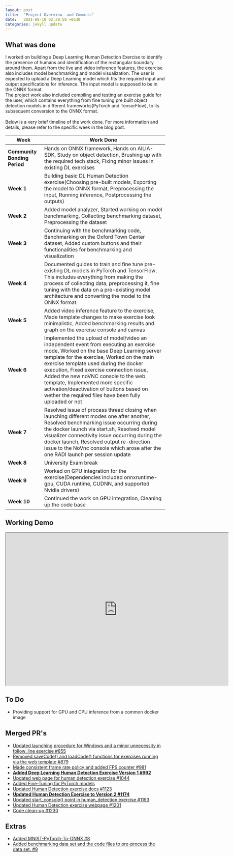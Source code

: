 ```yaml
---
layout: post
title:  "Project Overview  and Commits"
date:   2021-08-18 02:30:50 +0530
categories: jekyll update
---
```


## What was done

I worked on building a Deep Learning Human Detection Exercise to identify the presence of humans and identification of the rectangular boundary around them. Apart from the live and video inference features, the exercise also includes model benchmarking and model visualization. The user is expected to upload a Deep Learning model which fits the required input and output specifications for inference. The input model is supposed to be in the ONNX format. <br/>
The project work also included compiling and testing an exercise guide for the user, which contains everything from fine tuning pre built object detection models in different frameworks(PyTorch and TensorFlow), to its subsequent conversion to the ONNX format. <br/> <br/>
Below is a very brief timeline of the work done. For more information and details, please refer to the specific week in the blog post. <br/>

| Week      | Work Done |
| ----------- | ----------- |
| **Community Bonding Period**      | Hands on ONNX framework, Hands on AILIA-SDK, Study on object detection, Brushing up with the required tech stack, Fixing minor issues in existing DL exercises     |
| **Week 1**   | Building basic DL Human Detection exercise(Choosing pre-built models, Exporting the model to ONNX format, Preprocessing the input, Running inference, Postprocessing the outputs)        |
| **Week 2**      | Added model analyzer, Started working on model benchmarking, Collecting benchmarking dataset, Preprocessing the dataset       |
| **Week 3**   | Continuing with the benchmarking code, Benchmarking on the Oxford Town Center dataset, Added custom buttons and their functionalities for benchmarking and visualization        |
| **Week 4**      | Documented guides to train and fine tune pre-existing DL models in PyTorch and TensorFlow. This includes everything from making the process of collecting data, preprocessing it, fine tuning with the data on a pre-existing model architecture and converting the model to the ONNX format.  |
| **Week 5**  | Added video inference feature to the exercise, Made template changes to make exercise look minimalistic, Added benchmarking results and graph on the exercise console and canvas        |
| **Week 6**      | Implemented the upload of model/video an independent event from executing an exercise mode, Worked on the base Deep Learning server template for the exercise, Worked on the main exercise template used during the docker execution, Fixed exercise connection issue, Added the new noVNC console to the web template, Implemented more specific activation/deactivation of buttons based on wether the required files have been fully uploaded or not       |
| **Week 7**   | Resolved issue of process thread closing when launching different modes one after another, Resolved benchmarking issue occurring during the docker launch via start.sh, Resolved model visualizer connectivity issue occurring during the docker launch, Resolved output re-direction issue to the NoVnc console which arose after the one RADI launch per session update        |
| **Week 8**   | University Exam break        |
| **Week 9**   | Worked on GPU integration for the exercise(Dependencies included onnxruntime-gpu, CUDA runtime, CUDNN, and supported Nvidia drivers)       |
| **Week 10**   | Continued the work on GPU integration, Cleaning up the code base    |

## Working Demo

<iframe width="700" height="480"
src="https://www.youtube.com/embed/vn4ahq8mElg">
</iframe> 
<br/>

## To Do

* Providing support for GPU and CPU inference from a common docker image

## Merged PR's 

* [Updated launching procedure for Windows and a minor unnecessity in follow_line exercise #855](https://github.com/JdeRobot/RoboticsAcademy/pull/855)
* [Removed saveCode() and loadCode() functions for exercises running via the web template #879](https://github.com/JdeRobot/RoboticsAcademy/pull/879)
* [Made consistent frame rate policy and added FPS counter #981](https://github.com/JdeRobot/RoboticsAcademy/pull/981)
* [**Added Deep Learning Human Detection Exercise Version 1 #992**](https://github.com/JdeRobot/RoboticsAcademy/pull/992)
* [Updated web page for human detection exercise #1044](https://github.com/JdeRobot/RoboticsAcademy/pull/1044)
* [Added Fine-Tuning for PyTorch models](https://github.com/TheRoboticsClub/gsoc2021-Shashwat_Dalakoti/pull/11)
* [Updated Human Detection exercise docs #1123](https://github.com/JdeRobot/RoboticsAcademy/pull/1123)
* [**Updated Human Detection Exercise to Version 2 #1174**](https://github.com/JdeRobot/RoboticsAcademy/pull/1174)
* [Updated start_console() point in human_detection exercise #1193](https://github.com/JdeRobot/RoboticsAcademy/pull/1193)
* [Updated Human Detection exercise webpage #1201](https://github.com/JdeRobot/RoboticsAcademy/pull/1201)
* [Code clean-up #1230](https://github.com/JdeRobot/RoboticsAcademy/pull/1230)

## Extras

* [Added MNIST-PyTorch-To-ONNX #8](https://github.com/TheRoboticsClub/gsoc2021-Shashwat_Dalakoti/pull/8)
* [Added benchmarking data set and the code files to pre-process the data set. #9](https://github.com/TheRoboticsClub/gsoc2021-Shashwat_Dalakoti/pull/9)
